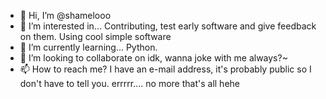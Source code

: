 - 👋 Hi, I’m @shamelooo
- 👀 I’m interested in...
Contributing, test early software and give feedback on them.
Using cool simple software
- 🌱 I’m currently learning...
Python.
- 💞️ I’m looking to collaborate on
idk, wanna joke with me always?~
- 📫 How to reach me?
I have an e-mail address, it's probably public so I don't have to tell you.
errrrr.... no more that's all hehe
<!---
shamelooo/shamelooo is a ✨ special ✨ repository because its `README.md` (this file) appears on your GitHub profile.
You can click the Preview link to take a look at your changes.
--->
